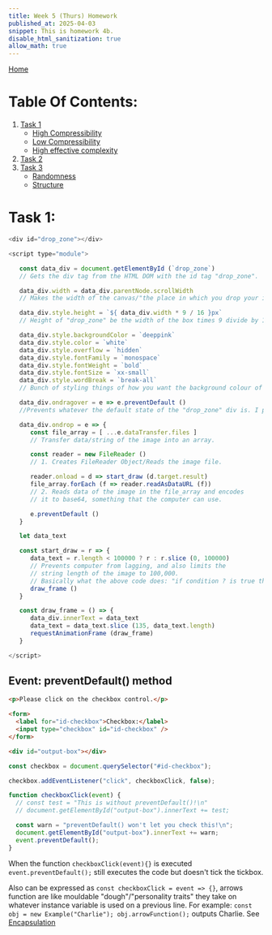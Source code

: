 ```yaml
---
title: Week 5 (Thurs) Homework
published_at: 2025-04-03
snippet: This is homework 4b.
disable_html_sanitization: true
allow_math: true
---
```


[Home](https://cclanchublo6.deno.dev/)

# Table Of Contents:

1. [Task 1](https://cclanchublo6.deno.dev/Eighth-blog-post#task-1)
   - [High Compressibility](https://cclanchublo6.deno.dev/Eighth-blog-post#high-compressibility)
   - [Low Compressibility](https://cclanchublo6.deno.dev/Eighth-blog-post#low-compressibility)
   - [High effective complexity](https://cclanchublo6.deno.dev/Eighth-blog-post#high-effective-complexity)
2. [Task 2](https://cclanchublo6.deno.dev/Eighth-blog-post#task-2)
3. [Task 3](https://cclanchublo6.deno.dev/Eighth-blog-post#task-3)
   - [Randomness](https://cclanchublo6.deno.dev/Eighth-blog-post#randomness)
   - [Structure](https://cclanchublo6.deno.dev/Eighth-blog-post#structure)

# Task 1:

```js
<div id="drop_zone"></div>

<script type="module">

   const data_div = document.getElementById (`drop_zone`)
   // Gets the div tag from the HTML DOM with the id tag "drop_zone".

   data_div.width = data_div.parentNode.scrollWidth
   // Makes the width of the canvas/"the place in which you drop your image." the same width as its parent node.

   data_div.style.height = `${ data_div.width * 9 / 16 }px`
   // Height of "drop_zone" be the width of the box times 9 divide by 16px.

   data_div.style.backgroundColor = `deeppink`
   data_div.style.color = `white`
   data_div.style.overflow = `hidden`
   data_div.style.fontFamily = `monospace`
   data_div.style.fontWeight = `bold`
   data_div.style.fontSize = `xx-small`
   data_div.style.wordBreak = `break-all`
   // Bunch of styling things of how you want the background colour of the "drop_zone" and color, font, overflow, size and wordbreak of the text to be.

   data_div.ondragover = e => e.preventDefault ()
   //Prevents whatever the default state of the "drop_zone" div is. I presume its opening a new window with the JPEG image in it.

   data_div.ondrop = e => {
      const file_array = [ ...e.dataTransfer.files ]
      // Transfer data/string of the image into an array.

      const reader = new FileReader ()
      // 1. Creates FileReader Object/Reads the image file.

      reader.onload = d => start_draw (d.target.result)
      file_array.forEach (f => reader.readAsDataURL (f))
      // 2. Reads data of the image in the file_array and encodes
      // it to base64, something that the computer can use.

      e.preventDefault ()
   }

   let data_text

   const start_draw = r => {
      data_text = r.length < 100000 ? r : r.slice (0, 100000)
      // Prevents computer from lagging, and also limits the
      // string length of the image to 100,000.
      // Basically what the above code does: "if condition ? is true then do a : if_false then do b"
      draw_frame ()
   }

   const draw_frame = () => {
      data_div.innerText = data_text
      data_text = data_text.slice (135, data_text.length)
      requestAnimationFrame (draw_frame)
   }

</script>
```

## Event: preventDefault() method

```html
<p>Please click on the checkbox control.</p>

<form>
  <label for="id-checkbox">Checkbox:</label>
  <input type="checkbox" id="id-checkbox" />
</form>

<div id="output-box"></div>
```

```js
const checkbox = document.querySelector("#id-checkbox");

checkbox.addEventListener("click", checkboxClick, false);

function checkboxClick(event) {
  // const test = "This is without preventDefault()!\n"
  // document.getElementById("output-box").innerText += test;

  const warn = "preventDefault() won't let you check this!\n";
  document.getElementById("output-box").innerText += warn;
  event.preventDefault();
}
```

When the function `checkboxClick(event){}` is executed `event.preventDefault();` still executes the code but doesn't tick the tickbox.

Also can be expressed as `const checkboxClick = event => {}`, arrows function are like mouldable "dough"/"personality traits" they take on whatever instance variable is used on a previous line. For example: `const obj = new Example("Charlie"); obj.arrowFunction();` outputs Charlie. See [Encapsulation](https://cclanchublo6.deno.dev/JavascriptConceptReview#encapsulation)
